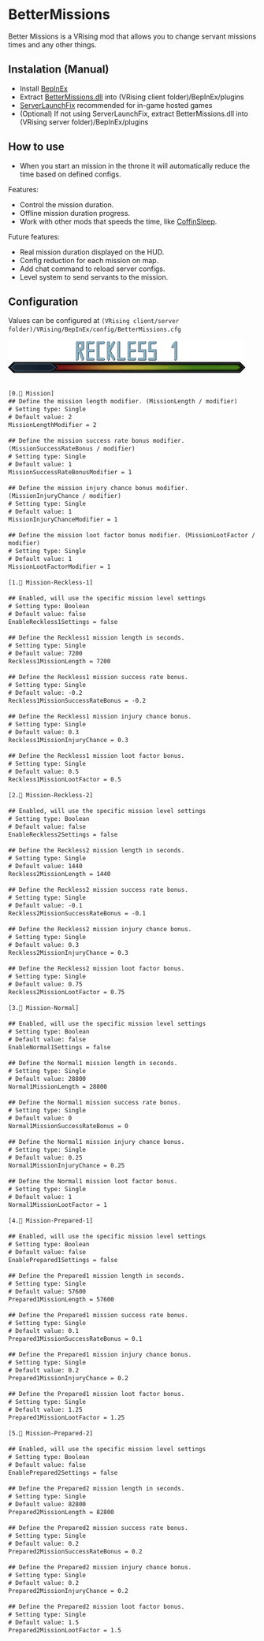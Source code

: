 # BetterMissions

Better Missions is a VRising mod that allows you to change servant missions times and any other things.

## Instalation (Manual)

- Install [BepInEx](https://docs.bepinex.dev/master/articles/user_guide/installation/index.html)
- Extract [BetterMissions.dll](https://github.com/caioreix/BetterMissions/releases) into (VRising client folder)/BepInEx/plugins
- [ServerLaunchFix](https://v-rising.thunderstore.io/package/Mythic/ServerLaunchFix/) recommended for in-game hosted
  games
- (Optional) If not using ServerLaunchFix, extract BetterMissions.dll into (VRising server folder)/BepInEx/plugins

## How to use

- When you start an mission in the throne it will automatically reduce the time based on defined configs.

Features:

- Control the mission duration.
- Offline mission duration progress.
- Work with other mods that speeds the time, like [CoffinSleep](https://github.com/caioreix/CoffinSleep).

Future features:

- Real mission duration displayed on the HUD.
- Config reduction for each mission on map.
- Add chat command to reload server configs.
- Level system to send servants to the mission.

## Configuration

Values can be configured at `(VRising client/server folder)/VRising/BepInEx/config/BetterMissions.cfg`

![difficult](https://github.com/caioreix/BetterMissions/blob/main/difficult.gif)

```

[0.🚩 Mission]
## Define the mission length modifier. (MissionLength / modifier)
# Setting type: Single
# Default value: 2
MissionLengthModifier = 2

## Define the mission success rate bonus modifier. (MissionSuccessRateBonus / modifier)
# Setting type: Single
# Default value: 1
MissionSuccessRateBonusModifier = 1

## Define the mission injury chance bonus modifier. (MissionInjuryChance / modifier)
# Setting type: Single
# Default value: 1
MissionInjuryChanceModifier = 1

## Define the mission loot factor bonus modifier. (MissionLootFactor / modifier)
# Setting type: Single
# Default value: 1
MissionLootFactorModifier = 1

[1.🚩 Mission-Reckless-1]

## Enabled, will use the specific mission level settings
# Setting type: Boolean
# Default value: false
EnableReckless1Settings = false

## Define the Reckless1 mission length in seconds.
# Setting type: Single
# Default value: 7200
Reckless1MissionLength = 7200

## Define the Reckless1 mission success rate bonus.
# Setting type: Single
# Default value: -0.2
Reckless1MissionSuccessRateBonus = -0.2

## Define the Reckless1 mission injury chance bonus.
# Setting type: Single
# Default value: 0.3
Reckless1MissionInjuryChance = 0.3

## Define the Reckless1 mission loot factor bonus.
# Setting type: Single
# Default value: 0.5
Reckless1MissionLootFactor = 0.5

[2.🚩 Mission-Reckless-2]

## Enabled, will use the specific mission level settings
# Setting type: Boolean
# Default value: false
EnableReckless2Settings = false

## Define the Reckless2 mission length in seconds.
# Setting type: Single
# Default value: 1440
Reckless2MissionLength = 1440

## Define the Reckless2 mission success rate bonus.
# Setting type: Single
# Default value: -0.1
Reckless2MissionSuccessRateBonus = -0.1

## Define the Reckless2 mission injury chance bonus.
# Setting type: Single
# Default value: 0.3
Reckless2MissionInjuryChance = 0.3

## Define the Reckless2 mission loot factor bonus.
# Setting type: Single
# Default value: 0.75
Reckless2MissionLootFactor = 0.75

[3.🚩 Mission-Normal]

## Enabled, will use the specific mission level settings
# Setting type: Boolean
# Default value: false
EnableNormal1Settings = false

## Define the Normal1 mission length in seconds.
# Setting type: Single
# Default value: 28800
Normal1MissionLength = 28800

## Define the Normal1 mission success rate bonus.
# Setting type: Single
# Default value: 0
Normal1MissionSuccessRateBonus = 0

## Define the Normal1 mission injury chance bonus.
# Setting type: Single
# Default value: 0.25
Normal1MissionInjuryChance = 0.25

## Define the Normal1 mission loot factor bonus.
# Setting type: Single
# Default value: 1
Normal1MissionLootFactor = 1

[4.🚩 Mission-Prepared-1]

## Enabled, will use the specific mission level settings
# Setting type: Boolean
# Default value: false
EnablePrepared1Settings = false

## Define the Prepared1 mission length in seconds.
# Setting type: Single
# Default value: 57600
Prepared1MissionLength = 57600

## Define the Prepared1 mission success rate bonus.
# Setting type: Single
# Default value: 0.1
Prepared1MissionSuccessRateBonus = 0.1

## Define the Prepared1 mission injury chance bonus.
# Setting type: Single
# Default value: 0.2
Prepared1MissionInjuryChance = 0.2

## Define the Prepared1 mission loot factor bonus.
# Setting type: Single
# Default value: 1.25
Prepared1MissionLootFactor = 1.25

[5.🚩 Mission-Prepared-2]

## Enabled, will use the specific mission level settings
# Setting type: Boolean
# Default value: false
EnablePrepared2Settings = false

## Define the Prepared2 mission length in seconds.
# Setting type: Single
# Default value: 82800
Prepared2MissionLength = 82800

## Define the Prepared2 mission success rate bonus.
# Setting type: Single
# Default value: 0.2
Prepared2MissionSuccessRateBonus = 0.2

## Define the Prepared2 mission injury chance bonus.
# Setting type: Single
# Default value: 0.2
Prepared2MissionInjuryChance = 0.2

## Define the Prepared2 mission loot factor bonus.
# Setting type: Single
# Default value: 1.5
Prepared2MissionLootFactor = 1.5
```
